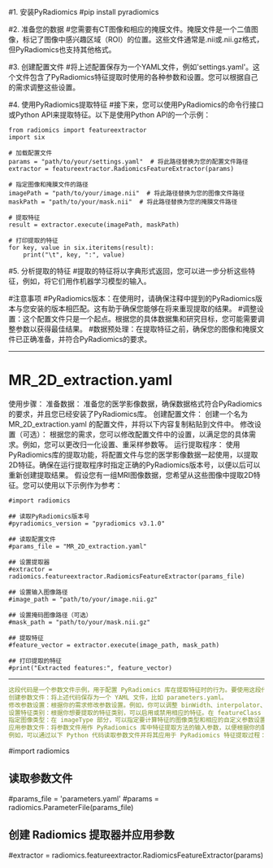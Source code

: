 #1. 安装PyRadiomics
#pip install pyradiomics

#2. 准备您的数据
#您需要有CT图像和相应的掩膜文件。掩膜文件是一个二值图像，标记了图像中感兴趣区域（ROI）的位置。这些文件通常是.nii或.nii.gz格式，但PyRadiomics也支持其他格式。

#3. 创建配置文件
#将上述配置保存为一个YAML文件，例如'settings.yaml'。这个文件包含了PyRadiomics特征提取时使用的各种参数和设置。您可以根据自己的需求调整这些设置。

#4. 使用PyRadiomics提取特征
#接下来，您可以使用PyRadiomics的命令行接口或Python API来提取特征。以下是使用Python API的一个示例：
```angular2html
from radiomics import featureextractor
import six

# 加载配置文件
params = "path/to/your/settings.yaml"  # 将此路径替换为您的配置文件路径
extractor = featureextractor.RadiomicsFeatureExtractor(params)

# 指定图像和掩膜文件的路径
imagePath = "path/to/your/image.nii"  # 将此路径替换为您的图像文件路径
maskPath = "path/to/your/mask.nii"  # 将此路径替换为您的掩膜文件路径

# 提取特征
result = extractor.execute(imagePath, maskPath)

# 打印提取的特征
for key, value in six.iteritems(result):
    print("\t", key, ":", value)
```

#5. 分析提取的特征
#提取的特征将以字典形式返回，您可以进一步分析这些特征，例如，将它们用作机器学习模型的输入。

#注意事项
#PyRadiomics版本：在使用时，请确保注释中提到的PyRadiomics版本与您安装的版本相匹配。这有助于确保您能够在将来重现提取的结果。
#调整设置：这个配置文件只是一个起点。根据您的具体数据集和研究目标，您可能需要调整参数以获得最佳结果。
#数据预处理：在提取特征之前，确保您的图像和掩膜文件已正确准备，并符合PyRadiomics的要求。


--------------------------------------------------
# MR_2D_extraction.yaml 

使用步骤：
准备数据： 准备您的医学影像数据，确保数据格式符合PyRadiomics的要求，并且您已经安装了PyRadiomics库。
创建配置文件： 创建一个名为 MR_2D_extraction.yaml 的配置文件，并将以下内容复制粘贴到文件中。
修改设置（可选）： 根据您的需求，您可以修改配置文件中的设置，以满足您的具体需求。例如，您可以更改归一化设置、重采样参数等。
运行提取程序： 使用PyRadiomics库的提取功能，将配置文件与您的医学影像数据一起使用，以提取2D特征。确保在运行提取程序时指定正确的PyRadiomics版本号，以便以后可以重新创建提取结果。
假设您有一组MRI图像数据，您希望从这些图像中提取2D特征。您可以使用以下示例作为参考：
```angular2html
#import radiomics

## 读取PyRadiomics版本号
#pyradiomics_version = "pyradiomics v3.1.0"

## 读取配置文件
#params_file = "MR_2D_extraction.yaml"

## 设置提取器
#extractor = radiomics.featureextractor.RadiomicsFeatureExtractor(params_file)

## 设置输入图像路径
#image_path = "path/to/your/image.nii.gz"

## 设置掩码图像路径（可选）
#mask_path = "path/to/your/mask.nii.gz"

## 提取特征
#feature_vector = extractor.execute(image_path, mask_path)

## 打印提取的特征
#print("Extracted features:", feature_vector)
```

-----------------------------------------------------
```params_file.yaml
这段代码是一个参数文件示例，用于配置 PyRadiomics 库在提取特征时的行为。要使用这段代码，可以按照以下步骤进行：
创建参数文件：将上述代码保存为一个 YAML 文件，比如 parameters.yaml。
修改参数设置：根据你的需求修改参数设置。例如，你可以调整 binWidth、interpolator、resampledPixelSpacing 等参数值来控制特征提取的行为。
设置特征类别：根据你想要提取的特征类别，可以启用或禁用相应的特征。在 featureClass 部分，可以指定要计算的特征类别和具体的特征名称。
指定图像类型：在 imageType 部分，可以指定要计算特征的图像类型和相应的自定义参数设置。
应用参数文件：将参数文件用作 PyRadiomics 库中特征提取方法的输入参数，以便根据你的配置执行特征提取过程。
例如，可以通过以下 Python 代码读取参数文件并将其应用于 PyRadiomics 特征提取过程：
```

#import radiomics

## 读取参数文件
#params_file = 'parameters.yaml'
#params = radiomics.ParameterFile(params_file)

## 创建 Radiomics 提取器并应用参数
#extractor = radiomics.featureextractor.RadiomicsFeatureExtractor(params)
